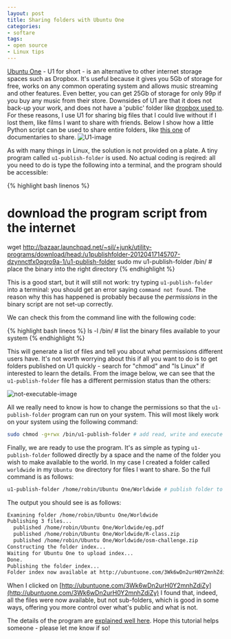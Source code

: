 ```yaml
---
layout: post
title: Sharing folders with Ubuntu One
categories:
- softare 
tags:
- open source
- Linux tips
---
```

[Ubuntu One](https://one.ubuntu.com/) - U1 for short -  is an alternative to other internet storage spaces such as Dropbox. 
It's useful because it gives you 5Gb of storage for free, works on any common operating system and 
allows music streaming and other features. Even better, you can get 25Gb of storage for only 99p if you buy any music from their store.
Downsides of U1 are that it does not back-up your work, and does not have a 'public' folder like [dropbox used to](https://www.dropbox.com/help/16/en).
For these reasons, I use U1 for sharing big files that I could live without if I lost them, like films I want to share with friends. 
Below I show how a little Python script can be used to share entire folders, 
like [this one](http://ubuntuone.com/03U1iH0VJGDbK3qa7iXzqp) of documentaries to share.
![U1-image](https://dl.dropboxusercontent.com/u/15008199/Images-2-share/U1-share.png)

As with many things in Linux, the solution is not provided on a plate. 
A tiny program called `u1-publish-folder` is used. No actual coding is reqired:
all you need to do is type the following into a terminal, and the program should be accessible:

{% highlight bash linenos %}
# download the program script from the internet
wget http://bazaar.launchpad.net/~sil/+junk/utility-programs/download/head:/u1publishfolder-20120417145707-dzynnctfx0qgro9a-1/u1-publish-folder
sudo mv u1-publish-folder /bin/ # place the binary into the right directory
{% endhighlight %}

This is a good start, but it will still not work: try typing `u1-publish-folder`
into a terminal: you should get an error saying `command not found`.
The reason why this has happened is probably because the *permissions* in the
binary script are not set-up correctly.

We can check this from the command line with the following code:

{% highlight bash lineos %}
ls -l /bin/ # list the binary files available to your system
{% endhighlight %}


This will generate a list of files and tell you about what permissions
different users have. It's not worth worrying about this if all you
want to do is to get folders published on U1 quickly - search for "chmod"
and "ls Linux" if interested to learn the details. From the image below,
we can see that the `u1-publish-folder` file has a different permission
status than the others:

![not-executable-image](https://dl.dropboxusercontent.com/u/15008199/Images-2-share/u1-not-executable.png)

All we really need to know is how to change the permissions so that the
`u1-publish-folder` program can run on your system. This will most
likely work on your system using the following command:

```bash
sudo chmod -g+rwx /bin/u1-publish-folder # add read, write and execute permissions to all users in the group
```

Finally, we are ready to use the program. It's as simple as typing
`u1-publish-folder` followed directly by a space and the name of
the folder you wish to make available to the world.
In my case I created a folder called `worldwide` in my `Ubuntu One`
directory for files I want to share.
So the full command is as follows:

```bash
u1-publish-folder /home/robin/Ubuntu One/Worldwide # publish folder to the internet
```

The output you should see is as follows:

```bash
Examining folder /home/robin/Ubuntu One/Worldwide
Publishing 3 files...
  published /home/robin/Ubuntu One/Worldwide/eg.pdf
  published /home/robin/Ubuntu One/Worldwide/R-class.zip
  published /home/robin/Ubuntu One/Worldwide/osm-challenge.zip
Constructing the folder index...
Waiting for Ubuntu One to upload index...
Done.
Publishing the folder index...
Folder index now available at http://ubuntuone.com/3Wk6wDn2urH0Y2mnhZdiZy
```

When I clicked on [http://ubuntuone.com/3Wk6wDn2urH0Y2mnhZdiZy](http://ubuntuone.com/3Wk6wDn2urH0Y2mnhZdiZy)
I found that, indeed, all the files were now available, but not sub-folders,
which is good in some ways, offering you more control over what's public and what is not.


The details of the program are
 [explained well here](http://kryogenix.org/days/2012/04/18/publishing-a-folder-with-ubuntu-one).
Hope this tutorial helps someone - please let me know if so!
